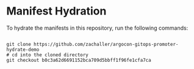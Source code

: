 
# Manifest Hydration

To hydrate the manifests in this repository, run the following commands:

```shell

git clone https://github.com/zachaller/argocon-gitops-promoter-hydrate-demo
# cd into the cloned directory
git checkout b0c3a62d6691152bca709d5bbff1f96fe1cfa7ca
```